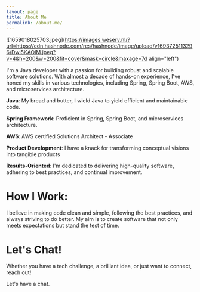 ```yaml
---
layout: page
title: About Me
permalink: /about-me/
---
```


![1659018025703.jpeg](https://images.weserv.nl/?url=https://cdn.hashnode.com/res/hashnode/image/upload/v1693725113296/Dwl5KAOlM.jpeg?v=4&h=200&w=200&fit=cover&mask=circle&maxage=7d align="left")

I'm a Java developer with a passion for building robust and scalable software solutions. With almost a decade of hands-on experience, I've honed my skills in various technologies, including Spring, Spring Boot, AWS, and microservices architecture.

**Java**: My bread and butter, I wield Java to yield efficient and maintainable code.

**Spring Framework**: Proficient in Spring, Spring Boot, and microservices architecture.

**AWS**: AWS certified Solutions Architect - Associate

**Product Development**: I have a knack for transforming conceptual visions into tangible products

**Results-Oriented**: I'm dedicated to delivering high-quality software, adhering to best practices, and continual improvement.

# How I Work:

I believe in making code clean and simple, following the best practices, and always striving to do better. My aim is to create software that not only meets expectations but stand the test of time.

# Let's Chat!

Whether you have a tech challenge, a brilliant idea, or just want to connect, reach out!

Let's have a chat.
